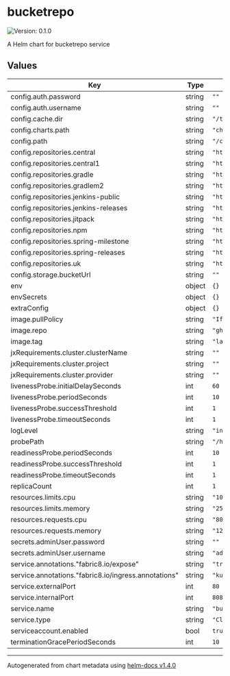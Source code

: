 # bucketrepo

![Version: 0.1.0](https://img.shields.io/badge/Version-0.1.0-informational?style=flat-square)

A Helm chart for bucketrepo service

## Values

| Key | Type | Default | Description |
|-----|------|---------|-------------|
| config.auth.password | string | `""` |  |
| config.auth.username | string | `""` |  |
| config.cache.dir | string | `"/tmp/bucketrepo"` |  |
| config.charts.path | string | `"charts"` |  |
| config.path | string | `"/config"` |  |
| config.repositories.central | string | `"https://repo.maven.org/maven2"` |  |
| config.repositories.central1 | string | `"https://repo1.maven.org/maven2"` |  |
| config.repositories.gradle | string | `"https://services.gradle.org/distributions/"` |  |
| config.repositories.gradlem2 | string | `"https://plugins.gradle.org/m2/"` |  |
| config.repositories.jenkins-public | string | `"https://repo.jenkins-ci.org/public/"` |  |
| config.repositories.jenkins-releases | string | `"https://repo.jenkins-ci.org/releases/"` |  |
| config.repositories.jitpack | string | `"https://jitpack.io/"` |  |
| config.repositories.npm | string | `"https://registry.npmjs.org/"` |  |
| config.repositories.spring-milestone | string | `"https://repo.spring.io/milestone/"` |  |
| config.repositories.spring-releases | string | `"https://repo.spring.io/release/"` |  |
| config.repositories.uk | string | `"http://uk.maven.org/maven2/"` |  |
| config.storage.bucketUrl | string | `""` |  |
| env | object | `{}` |  |
| envSecrets | object | `{}` |  |
| extraConfig | object | `{}` |  |
| image.pullPolicy | string | `"IfNotPresent"` |  |
| image.repo | string | `"ghcr.io/jenkins-x/bucketrepo"` |  |
| image.tag | string | `"latest"` |  |
| jxRequirements.cluster.clusterName | string | `""` |  |
| jxRequirements.cluster.project | string | `""` |  |
| jxRequirements.cluster.provider | string | `""` |  |
| livenessProbe.initialDelaySeconds | int | `60` |  |
| livenessProbe.periodSeconds | int | `10` |  |
| livenessProbe.successThreshold | int | `1` |  |
| livenessProbe.timeoutSeconds | int | `1` |  |
| logLevel | string | `"info"` |  |
| probePath | string | `"/healthz"` |  |
| readinessProbe.periodSeconds | int | `10` |  |
| readinessProbe.successThreshold | int | `1` |  |
| readinessProbe.timeoutSeconds | int | `1` |  |
| replicaCount | int | `1` |  |
| resources.limits.cpu | string | `"100m"` |  |
| resources.limits.memory | string | `"256Mi"` |  |
| resources.requests.cpu | string | `"80m"` |  |
| resources.requests.memory | string | `"128Mi"` |  |
| secrets.adminUser.password | string | `""` |  |
| secrets.adminUser.username | string | `"admin"` |  |
| service.annotations."fabric8.io/expose" | string | `"true"` |  |
| service.annotations."fabric8.io/ingress.annotations" | string | `"kubernetes.io/ingress.class: nginx"` |  |
| service.externalPort | int | `80` |  |
| service.internalPort | int | `8080` |  |
| service.name | string | `"bucketrepo"` |  |
| service.type | string | `"ClusterIP"` |  |
| serviceaccount.enabled | bool | `true` |  |
| terminationGracePeriodSeconds | int | `10` |  |

----------------------------------------------
Autogenerated from chart metadata using [helm-docs v1.4.0](https://github.com/norwoodj/helm-docs/releases/v1.4.0)
